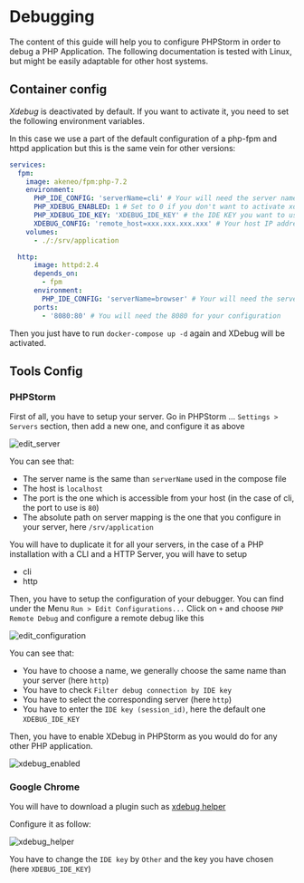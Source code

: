# Debugging

The content of this guide will help you to configure PHPStorm in order to debug a PHP Application.
The following documentation is tested with Linux, but might be easily adaptable for other host systems.

## Container config

*Xdebug* is deactivated by default. If you want to activate it, you need to set the following environment variables.

In this case we use a part of the default configuration of a php-fpm and httpd application but this is the same vein for other versions:
```yaml
services:
  fpm:
    image: akeneo/fpm:php-7.2
    environment:
      PHP_IDE_CONFIG: 'serverName=cli' # Your will need the server name for your IDE config
      PHP_XDEBUG_ENABLED: 1 # Set to 0 if you don't want to activate xdebug
      PHP_XDEBUG_IDE_KEY: 'XDEBUG_IDE_KEY' # the IDE KEY you want to use
      XDEBUG_CONFIG: 'remote_host=xxx.xxx.xxx.xxx' # Your host IP address, useful for CLI debugging
    volumes:
      - ./:/srv/application

  http:
      image: httpd:2.4
      depends_on:
        - fpm
      environment:
        PHP_IDE_CONFIG: 'serverName=browser' # Your will need the server name for your IDE config
      ports:
        - '8080:80' # You will need the 8080 for your configuration
```

Then you just have to run `docker-compose up -d` again and XDebug will be activated.

## Tools Config

### PHPStorm

First of all, you have to setup your server. Go in PHPStorm ... `Settings > Servers` section, then add a new one, and configure it as above

![edit_server](./xdebug/phpstorm_server.png)

You can see that:
- The server name is the same than `serverName` used in the compose file
- The host is `localhost`
- The port is the one which is accessible from your host (in the case of cli, the port to use is `80`)
- The absolute path on server mapping is the one that you configure in your server, here `/srv/application`

You will have to duplicate it for all your servers, in the case of a PHP installation with a CLI and a HTTP Server, you will have to setup
- cli
- http

Then, you have to setup the configuration of your debugger. You can find under the Menu `Run > Edit Configurations...`
Click on `+` and choose `PHP Remote Debug` and configure a remote debug like this

![edit_configuration](./xdebug/phpstorm_configuration.png)

You can see that:
- You have to choose a name, we generally choose the same name than your server (here `http`)
- You have to check `Filter debug connection by IDE key`
- You have to select the corresponding server (here `http`)
- You have to enter the `IDE key (session_id)`, here the default one `XDEBUG_IDE_KEY`

Then, you have to enable XDebug in PHPStorm as you would do for any other PHP application.

![xdebug_enabled](./xdebug/xdebug_enabled.png)

### Google Chrome

You will have to download a plugin such as [xdebug helper](https://chrome.google.com/webstore/detail/xdebug-helper/eadndfjplgieldjbigjakmdgkmoaaaoc)

Configure it as follow:

![xdebug_helper](./xdebug/xdebug_helper.png)

You have to change the `IDE key` by `Other` and the key you have chosen (here `XDEBUG_IDE_KEY`)

